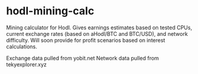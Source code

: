 # hodl-mining-calc

Mining calculator for Hodl. Gives earnings estimates based on tested CPUs, current exchange rates (based on aHodl/BTC and BTC/USD), and network difficulty. Will soon provide for profit scenarios based on interest calculations. 

Exchange data pulled from yobit.net
Network data pulled from tekyexplorer.xyz